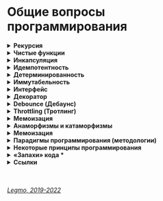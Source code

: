 <h1>Общие вопросы программирования</h1>

[//]: # (Рекурсия)
<details id="recursion"><summary><b>Рекурсия</b></summary><p>


[//]: # (Общее)
- <details><summary><b>Общее</b></summary><p>

  - Термин/приём в программировании, означающий вызов функцией самой себя. 
  - Рекурсивные функции могут быть использованы для элегантного решения определённых задач.
  - 
  - `Шаг рекурсии` —  каждый вызов функцией самой себя при изменении параметров. По сути — итерация рекурсивного цикла. 
  - `База рекурсии` – такие аргументы функции, которые делают задачу настолько простой, что решение не требует дальнейших вложенных вызовов.
  - 
  - Классические примеры рекурсии:
    - возведение в степень
    - числа Фибоначчи
    - -факториал

  <br></p>
  </details>


[//]: # (Возведение в степень)
- <details><summary><b>Возведение в степень</b></summary><p>

  - ```js
      function pow(x, n) {
        if (n == 1) {
          return x;
        } else {
          return x * pow(x, n - 1);
        }
      }

      alert(pow(2, 3)); // 8
    ```

  <br></p>
  </details>

[//]: # (Числа Фибоначчи)
- <details><summary><b>Числа Фибоначчи</b></summary><p>

  - ```js
      // Напишите функцию fib(n) которая возвращает n-е число Фибоначчи.

      function fib(n) {
        // return n <= 1 ? n : fib(n - 1) + fib(n - 2);
        if (n <= 1) {
          return n
        } else {
          return fib(n - 1) + fib(n - 2);
        }
      }

      alert(fib(3)); // 2
      alert(fib(7)); // 13
    ```

  <br></p>
  </details>
  
[//]: # (Рекурсивная структура данных)
- <details><summary><b>Рекурсивная структура данных</b></summary><p>

  - Рекурсивно определяемая структура данных – это структура данных, которая может быть определена с использованием самой себя. 
  - Например дерево HTML-элементов.
  - Рекурсивные функции могут быть использованы для прохода по «рекурсивной структуре данных».

  <br></p>
  </details>

[//]: # (Замена циклом)
- <details><summary><b>Замена циклом</b></summary><p>

  - Любая рекурсивная функция может быть переписана в итеративную. И это иногда требуется для оптимизации работы. Но для многих задач рекурсивное решение достаточно быстрое и простое в написании и поддержке.
  - Любая рекурсия может быть сведена к циклу, по сути это следует из тезиса Черча-Тьюринга любая функция, которая может быть вычислена физическим устройством, может быть вычислена машиной Тьюринга; Принципиальное отличие рекурсии от цикла состоит в наличии стека вызова - все локальные переменные и аргументы складываются в стек при каждом вызове рекурсивной функции, а в цикле локальные переменные остаются "на месте".
  - Обычно рекурсивный алгоритм может быть заменён циклом и, если необходимо, вспомогательной структурой данных, чаще всего стеком.

  <br></p>
  </details>

[//]: # (Ссылки)
- <details><summary><b>Ссылки</b></summary><p>

  - [learn.javascript.ru - Рекурсия и стек](https://learn.javascript.ru/recursion)
  - [Habr - Превращаем рекурсию в цикл](https://habr.com/ru/post/533034/)
  - [learn.javascript.ru - Задачка на числа Фибоначчи](https://learn.javascript.ru/task/fibonacci-numbers)
  - [code.tutsplus.com - Рекурсия в JavaScript](https://code.tutsplus.com/ru/tutorials/understanding-recursion-with-javascript--cms-30346)
  
  <br></p>
  </details>


<br></p>
</details>

[//]: # (Чистые функции)
<details><summary><b>Чистые функции</b></summary><p>

[//]: # (Общее)
- <details><summary><b>Общее</b></summary><p>

  - Детерминированная функция, которая не производит побочных эффектов.
  - Чистые функции — не меняют свои входные данные и предсказуемо возвращают один и тот же результат для одинаковых аргументов.

  <br></p>
  </details>

[//]: # (Характеристики чистой функции)
- <details><summary><b>Характеристики чистой функции</b></summary><p>

  - `идемпотента` - при повторении операции даст тот же эффект
  - `детерминирована` - для одних и тех же данных всегда выдаёт тот же результат
  - `иммутабельна` - неизменяема. Функция не меняет входящие данные. Делает копию, и работает уже с ней.
  - без `сайд-эффектов` - без побочных эффектов. Например: какой-то внешний объект изменился, функция от него зависела, и при тех же входящих данных (которые мы напрямую передали при вызове функции) мы получили новый результат (т.к. она ещё взаимодействует с каким-то внешним объектом, который тоже меняется). Например, нельзя делать AJAX-запросы

  <br></p>
  </details>

[//]: # (Почему важна `иммутабельность`)
- <details><summary><b>Почему важна иммутабельность</b></summary><p>

  - У нас ссылочный тип данных - функция изменит входящие данные, и они изменятся в объекте где хранятся (например объект в памяти). Соответственно эти изменения могут вылезти где-то ещё. Один метод компонента случайно изменил данные, а другой метод потом взял уже изменённые (хотя ему нужны были оригинальные)...

  <br></p>
  </details>

[//]: # (Функция должна что-то возвращать)
- <details><summary><b>Функция должна что-то возвращать</b></summary><p>

  - Функция не меняет никакие данные которые в ней пришли, и не меняет ничего во внешнем мире.
  - Чтоб в такой функции был какой-то смысл - она должна что-то возвращать, делать return().

  <br></p>
  </details>

[//]: # (Мутирующие и немутирующие методы)
- <details><summary><b>Мутирующие и немутирующие методы</b></summary><p>

  - В JS особенно внимательно нужно относиться к массивам.
  - Есть методы `мутирующие` и `немутирующие`.
  - Примеры мутирующих методов:
    - `push`
    - `reverse`
    - `splice`
  - Примеры немутирующих методов:
    - `slice`

  <br></p>
  </details>

[//]: # (Side-effect)
- <details><summary><b>Side-effect</b></summary><p>

  - Побочными эффектами называют любые взаимодействия с внешней средой. К ним относятся файловые операции, такие как запись в файл, чтение файла, отправка или приём данных по сети и даже вывод в консоль.
  - Кроме того, побочными эффектами считаются изменения внешних переменных (например, глобальных) и входных параметров в случае, когда они передаются по ссылке.
  - Побочные эффекты составляют одну из самых больших сложностей при разработке. Их наличие значительно затрудняет логику кода и тестирование. Приводит к возникновению огромного числа ошибок. Только при работе с файлами количество возможных ошибок измеряется сотней: начиная с того, что закончилось место на диске, заканчивая попыткой читать данные из несуществующего файла. Для их предотвращения код обрастает большим числом проверок и защитных механизмов. Без побочных эффектов невозможно написать ни одной полезной программы. Какие бы важные вычисления она ни делала, их результат должен быть как-то продемонстрирован. В самом простом случае его нужно вывести на экран, что автоматически приводит нас к побочным эффектам. В реальных же приложениях, обычно, все сводится к взаимодействию с базой данных или отправкой запросов по сети.
  - Не существует способа избавиться от побочных эффектов совсем, но их влияние на программу можно минимизировать. Как правило, в типичной программе побочных эффектов не так много по отношению к остальному коду, и происходят они лишь в самом начале и в конце. Например, программа, которая конвертирует файл из текстового формата в PDF, в идеале выполняет ровно два побочных эффекта:
  -
  - Читает файл в самом начале работы программы.
  - Записывает результат работы программы в новый файл.
  -
  - Между этими двумя пунктами и происходит основная работа, которая содержит чистую алгоритмическую часть. Побочные эффекты в таком случае будут находиться только в верхнем слое приложения, а ядро, выполняющее основную работу, останется чистым от них.
  - 
  - Инкремент и декремент — единственные базовые арифметические операции в JS, которые обладают побочными эффектами (изменяют само значение в переменной). Именно поэтому с ними сложно работать в составных выражениях. Они могут приводить к таким сложноотлавливаемым ошибкам, что во многих языках вообще отказались от их введения (в Ruby и Python их нет). В JS стандарты кодирования предписывают их не использовать.
  - 
  - Примеры:
    - Видоизменение входных параметров
    - console.log
    - HTTP вызовы (AJAX/fetch)
    - Изменение в файловой системе
    - Запросы DOM

  <br></p>
  </details>

[//]: # (В ReactJS / Redux)
- <details><summary><b>В ReactJS / Redux</b></summary><p>

  - Чистыми функциями должны быть:
    - компоненты
    - редьюсеры
    - селекторы

  <br></p>
  </details>

[//]: # (Пример чистой функции)
- <details><summary><b>Пример чистой функции</b></summary><p>

  - ```js
    function sum(a, b) {
      return a + b;
    }
    ```    

  <br></p>
  </details>

[//]: # (Ссылки)
- <details><summary><b>Ссылки</b></summary><p>

  - Пример нечистой функции (записывает данные в свои же аргументы)
  - ```js
      function withdraw(account, amount) {
        account.total -= amount;
      }
    ```

  <br></p>
  </details>

[//]: # (Ссылки)
- <details><summary><b>Ссылки</b></summary><p>

  - [IT-Kamasutra #88 - pure function (чистая функция)](https://youtu.be/KU81NnNcjmw)
  - [Hexlet - Чистые функции](https://ru.hexlet.io/courses/js-functions/lessons/pure-functions/theory_unit)
  - Смотри также в разделе «[React — Компоненты. Компоненты = чистые функции](/Pages/JS/React.md)»
    
  <br></p>
  </details>

<br></p>
</details>

[//]: # (Инкапсуляция)
<details><summary><b>Инкапсуляция</b></summary><p>

  - Сокрытие лишних деталей.

<br></p>
</details>

[//]: # (Идемпотентность)
<details ><summary><b>Идемпотентность</b></summary><p>

  - Повторное применение операции к объекту дает тот же результат, что и первое.
  - Свойство объекта или операции.

<br></p>
</details>

[//]: # (Детерминированность)
<details><summary><b>Детерминированность</b></summary><p>

  - Результат однозначно определяется исходными данными.
  - Для одних и тех же исходных данных алгоритм выдаёт тот же результат.

<br></p>
</details>

[//]: # (Иммутабельность)
<details><summary><b>Иммутабельность</b></summary><p>

  - Неизменяемость.
  - Функция не меняет входящие данные. Делает копию, и работает уже с ней.
  
  - **Ссылки**
    - [Неизменяемость в JavaScript](https://techrocks.ru/2020/11/13/immutability-in-javascript-explained/)

<br></p>
</details>

[//]: # (Интерфейс)
<details><summary><b>Интерфейс</b></summary><p>

  - Как мы взаимодействуем с чем-то.
  - Интерфейс объекта - какие свойства и методы у него есть.
  - Интерфейс функции - её имя, какие параметры мы в неё передаём, какой ответ получаем...

<br></p>
</details>

[//]: # (Декоратор)
<details><summary><b>Декоратор</b></summary><p>

  - Микропаттерн оптимизации функции — позволяет добавить дополнительное поведение функции, не изменяя ее.
  -  
  - **Ссылки**
    - [Habr - Декораторы](https://habr.com/ru/post/60957/)
    - [learn JS - Декораторы и переадресация вызова, call/apply](https://learn.javascript.ru/call-apply-decorators)

<br></p>
</details>

[//]: # (Debounce)
<details><summary><b>Debounce (Дебаунс)</b></summary><p>

- "Декоратор" который возвращает обертку. Она откладывает вызов исходной функции на определенное время.
- Превращает несколько вызовов функции в течение определенного времени в один вызов.
- Причем задержка начинает заново отсчитываться с каждой новой попыткой вызова.
- `Debounce` — паттерн микрооптимизации кода. Ждёт Х милисек, если некое событие не произошло за это время — выполняет действие.
- Если дословно переводить — «устранение дребезга».
- 
- Возможны два варианта:
  - Реальный вызов происходит только в случае, если с момента последней попытки прошло время, большее или равное задержке.
  - Реальный вызов происходит сразу, а все остальные попытки вызова игнорируются, пока не пройдет время, большее или равное задержке, отсчитанной от времени последней попытки.
- 
- **Зачем?**
  - Обычно debounce используют, если исходная функция вызывается чаще, чем это требуется.
  - Например, DOM-события mousemove, resize, scroll генерируют очень частые вызовы обработчиков, поэтому в ряде случаев было бы полезно обернуть такие обработчики в debounce.
  - Другое применение – контроль пользовательского ввода текста: если при изменении поля INPUT требуется передавать на сервер текущее введенное значение, это может создать большое количество однотипных запросов, особенно если пользователь печатает очень быстро. В этом случае тоже весьма кстати будет ограничить число вызовов обработчика с помощью debounce.
  - Функция debounce крайне полезна, когда дело доходит до производительности обработчиков событий.
- 
- **Ссылки:**
  - [Habr - Декораторы](https://habr.com/ru/post/60957/)
  - [Для чего нужна функция debounce и как она работает](http://gdrw.ru/reviews/tech/debounce-function-in-javascript)
  - [learn.javascript.ru - реализация на js](https://learn.javascript.ru/task/debounce)
  - [7 важных функций JavaScript](https://getinstance.info/articles/javascript/essential-javascript-functions/)
  - [YouTube - Асинхронность (Академия Яндекса)](https://youtu.be/x0Y3TfkvCgY?si=Z9g8L-5_c5aHx3dA&t=3807)
  - [Habr - Микропаттерны оптимизации в Javascript: декораторы функций debouncing и throttling](https://habr.com/ru/post/60957/)
  - [learn.javascript.ru - Сделать Debounce](https://learn.javascript.ru/task/debounce)
  - [doka - Сделать Debounce на примере формы поиска](https://doka.guide/js/debounce/)
  - [Habr - Debouncing с помощью React Hooks](https://habr.com/ru/post/492248/)
  - [Habr - Debouncing с помощью React Hooks: хук для функций](https://habr.com/ru/company/domclick/blog/510616/)

<br></p>
</details>

[//]: # (Throttling)
<details><summary><b>Throttling (Тротлинг)</b></summary><p>

  - Данный декоратор позволяет «затормозить» функцию — функция будет выполняться не чаще одного раза в указанный период, даже если она будет вызвана много раз в течение этого периода. Т.е. все промежуточные вызовы будут игнорироваться.
  - `Throttling` — паттерн микрооптимизации кода. Тормозит - выполняй событие не чаще чем Х милисек.
  -
  - **Ссылки:**
    - [Habr - Декораторы](https://habr.com/ru/post/60957/)
    - [Habr - Микропаттерны оптимизации в Javascript: декораторы функций debouncing и throttling](https://habr.com/ru/post/60957/)
    - [YouTube - Асинхронность (Академия Яндекса)](https://youtu.be/x0Y3TfkvCgY?si=Z9g8L-5_c5aHx3dA&t=3807)

<br></p>
</details>

[//]: # (Мемоизация)
<details><summary><b>Мемоизация</b></summary><p>

- Разновидность кэширования.
- Запоминаем предыдущие результаты вызова функции, и если вызывается снова - используем их из кэша
- 
- Для того чтобы функцию можно было подвергнуть мемоизации, она должна быть чистой, всегда возвращать одни и те же значения в ответ на одни и те же аргументы.
- Мемоизация — это компромисс между производительностью и потреблением памяти. Мемоизация хороша для функций, имеющих сравнительно небольшой диапазон входных значений, что позволяет достаточно часто, при повторных вызовах функций, задействовать значения, найденные ранее, не тратя на хранение данных слишком много памяти.
- Может показаться, что собственные реализации мемоизации стоит применять, например, при обращениях к неким API из браузерного кода. Однако, делать этого не нужно, так как браузер автоматически кэширует их, используя, в частности, HTTP-кэш.
- Если вы работаете с React/Redux, можете взглянуть на **reselect**. Тут используется селектор с мемоизацией. Это позволяет выполнять вычисления только в том случае, если в соответствующей части дерева состояний произошли изменения.
- Пожалуй, лучше всего функции с мемоизацией показывают себя там, где выполняются сложные, ресурсоёмкие вычисления. Здесь данная техника может значительно повысить производительность решения. Надо отметить, что нечто вроде вычисления факториала или чисел Фибоначчи — это хорошие учебные примеры, но в реальном мире всё гораздо интереснее и сложнее.

- **Ссылки**
  - [https://habr.com/ru/company/ruvds/blog/332384/](https://habr.com/ru/company/ruvds/blog/332384/)

<br></p>
</details>

[//]: # (Анаморфизмы и катаморфизмы)
<details id="iterators"><summary><b>Анаморфизмы и катаморфизмы</b></summary><p>

  - **Анаморфизмы**
    - `Анаморфизмы`. Функции, с помощью которых объекты разворачиваются в более сложные структуры, содержащие объекты того же типа. 
    - Например  преобразование целого числа в ряд чисел.
    - ```js
        // Преобразование целого числа в ряд чисел:
        function downToOne(n) {
          const list = [];

          for (let i = n; i > 0; --i) {
            list.push(i);
          }

          return list;
        }

        downToOne(5) // [ 5, 4, 3, 2, 1 ]
      ```
  - **Катаморфизмы**
    - Противоположность анаморфизмов: сворачивают объекты с более сложной структурой в простые.
    - Например преобразует несколько чисел в одно.
    - ```js
        // Преобразование ряда чисел в одно
        function product(list) {
          let product = 1;

          for (const n of list) {
            product = product * n;
          }

          return product;
        }

        product(downToOne(5)) // 120
      ```
  - **Ссылки**
    - [tproger.ru - Шпаргалка по современному JavaScript](https://tproger.ru/translations/javascript-cheatsheet/#amrphcatmrph)

<br></p>
</details>

[//]: # (Профилирование)
<details><summary><b>Мемоизация</b></summary><p>

- `Профилирование` — сбор характеристик работоспособности программы. 
- Чтобы оценить, насколько эффективно она работает, выявить ее «слабые» участки.
- 
- `Профилировщик` — программа, которая следит за другими программами, во время их исполнения. не анализирует, только собирает информацию «как работает программа».
- 
- В языках программирования обычно есть спец. методы дл помощи в профилировании. Также есть специальные плагины/программы, например в отладчиках в браузерах
- 
- **Какая информация обычно собирается**
  - измерение времени, затраченного на ту или иную функцию;
  - измерение потраченных системных ресурсов на ту или иную функцию;
  - изменения программы в зависимости от воздействия на нее со стороны пользователей;
  - как запустилась и как прекратила работать программа;
  - были ли «зависания» в программе и из-за чего;
  - ...

- **Ссылки**
  - [Профилирование в программировании: какой профилировщик выбрать](https://codernet.ru/articles/drugoe/profilirovanie_v_programmirovanii_kakoj_profilirovshhik_vyibrat/)

<br></p>
</details>

[//]: # (Парадигмы программирования)
<details><summary><b>Парадигмы программирования (методологии)</b></summary><p>

[//]: # (Парадигма это)
- <details><summary><b>Парадигма это</b></summary><p>
  
  - Набор приёмов и понятий, которые определяют «как писать» называют парадигмой.

  <br></p>
  </details>

[//]: # (Основные виды)
- <details><summary><b>Основные виды</b></summary><p>

  - Императивное
    - ООП
    - Процедурное
  - Декларативное
    - Функциональное
    - Логическое
  - Прочие
    - Реактивное 
    - Структурное
    - Модульное
    - Обобщённое
  - Экзотические 
    - автоматное
    - аппликативное
    - аспект/агент/компонент-ориентированное
    - ...

  <br></p>
  </details>

[//]: # (Императивное + Процедурное и ООП)
- <details><summary><b>Императивное + Процедурное и ООП</b></summary><p>

  - описываем вычисления в виде инструкций, шаг за шагом изменяющих состояние программы. В деталях описывает *как* добраться до нужного места.
  -
  - **Процедурное** - исходная задача разбивается на меньшие (с помощью процедур) и это происходит до тех пор, пока решение всех конкретных процедур не окажется тривиальным.
  - **ООП** - сущности в программе представляются в виде объектов. Каждый объект — экземпляр какого-то класса, некой абстрактной сущности, в которой описано поведение.

  <br></p>
  </details>

[//]: # (Декларативное + Функциональное и Логическое)
- <details><summary><b>Декларативное + Функциональное и Логическое</b></summary><p>
  
  - Описываем не поведение, а состояния компонентов (в зависимости от разных данных) + переключаемся между этими состояниями. 
  - Объясняет *что* мы должны получить в итоге.
  -
  - **Функциональное** - всё есть чистая функция, даже числа. Важно "отсутствие состояния". На его основе хорошо
    работать в **реактивном** стиле (см. ниже).
  - **Логическое** - скорее математика, чем программирование. Используя математические доказательства и законы логики,
    решать бизнес-задачи. Часто используется для моделирования процессов.

  <br></p>
  </details>

[//]: # (Реактивное)
- <details><summary><b>Реактивное</b></summary><p>

  - Ориентированное на потоки данных и распространение изменений. 
  - Парадигма должна существовать возможность легко выражать статические и динамические потоки данных, а также нижележащая модель исполнения должна автоматически распространять изменения благодаря потоку данных.
  - Можно реализовать в **ООП**, в **чистом императивном** стиле и т.д. Естественнее всего реализуется в **функциональном**

  <br></p>
  </details>

[//]: # (Структурное)
- <details><summary><b>Структурное</b></summary><p>

  - Основа — декомпозиция. 
  - По-прежнему оперируем состоянием и инструкциями, однако вводится понятие составной инструкции (блока), инструкций ветвления и цикла.

  <br></p>
  </details>

[//]: # (Модульное)
- <details><summary><b>Модульное</b></summary><p>

  - разделение функциональности на законченные блоки. 
  - Программа описанная в стиле модульного программирования — это набор модулей. Что внутри, классы, императивный код или чистые функции — не важно. 
  - Благодаря модулям впервые в программировании появилась серьезная инкапсуляция — возможно использовать какие-либо сущности внутри модуля, но не показывать их внешнему миру.

  <br></p>
  </details>

[//]: # (Обобщённое)
- <details><summary><b>Обобщённое</b></summary><p>

  - разделение на шаблоны

  <br></p>
  </details>

[//]: # (Экзотические)
- <details><summary><b>Экзотические</b></summary><p>

  - Автоматное
  - Аппликативное, 
  - Аспект/агент/компонент-ориентированное...
  -
  - Немного подробнее: [«Забытые» парадигмы программирования](https://habr.com/ru/post/223253/)

  <br></p>
  </details>

[//]: # (Ссылки)
- <details><summary><b>Про реактивный стиль</b></summary><p>

  - Если кратко: реактивность — это способность реагировать на какие-либо изменения. Но о каких изменениях идет речь? В первую очередь, об изменениях данных. 
  -
  - Пример:
    - ```js
        let a = 2;
        let b = 3; let sum = a + b;console.log(sum); // 5 a = 3;// значение не поменялось, потому что данные нужно пересчитать
        console.log(sum); // 5 
      ```
  -
  - Пример демонстрирует привычную нам императивную парадигму программирования. В отличие от императивного подхода, реактивный подход строится на push стратегии распространения изменений. Push стратегия подразумевает, что в случае изменения данных эти самые изменения будут “проталкиваться”, и зависимые от них данные будут автоматически обновляться. 
  - Вот как бы вел себя наш пример, если бы применялась push стратегия:
    - ```js
        let a = 2;
        let b = 3;let sum = a + b;console.log(sum); // 5a = 3;// значение переменной sum автоматически пересчитается
        console.log(sum); // 6
      ```
  - Данный пример показывает реактивный подход. Стоит отметить, что этот пример не имеет ничего общего с реальностью, я его привел лишь с целью показать разницу в подходах.
  -
  - Классический пример «реактивности» — электронные таблицы Excel: 
    - меняем значение в одной ячейке A1 — все ячейки, которые считают сове значение на основа A1 автоматически пересчитываются, сами.

  <br></p>
  </details>

[//]: # (Прочее)
- <details><summary><b>Прочее</b></summary><p>

  - Декларативный подход читается в среднем легче, хотя на написание в обоих стилях времени может уходить одинаковое количество. (Но это тоже зависит от конкретных разработчиков, потому что кто-то мог привыкнуть к конкретному стилю.)
  - Человеческий мозг может держать одновременно в памяти ограниченное количество объектов. Если мы работаем с какой-то  сложной системой, нам будет трудно одновременно помнить и о том, что она делает, и о том, как она устроена.
  - Императивный стиль смешивает назначение программы и детали её реализации, в то время как декларативный старается  описывать только назначение.
  - Плюсы и минусы зависят от контекста:
    - Если вам нужно детально описать какое-то действие — например при разработке конкретного алгоритма — то больше подходит императивный подход.
    - Если вы работаете на уровне бизнес-логики, то лучше писать декларативно, а детали реализации скрыть в более низком уровне абстракций.

  <br></p>
  </details>

[//]: # (Мультипарадигменные языки)
- <details><summary><b>Мультипарадигменные языки</b></summary><p>

  - Для большой части задач так мы вовсе можем использовать и ФП, и ООП, и процедурное, и логическое программирование. 
  - Некоторые языки ощутимо склоняются к одной парадигме
    - С относится к процедурным языкам, 
    - Java/C++ почти полностью ориентированы на работу с классами, 
    - Haskell от начала до конца относится к функциональным.
  - И есть языки, которые не привязаны к конкретной парадигме. JavaScript как раз один из таких языков. (Именно поэтому мы могли описать пример для каждой парадигмы на нём.)

  <br></p>
  </details>

[//]: # (Ссылки)
- <details><summary><b>Ссылки</b></summary><p>

  - [Парадигмы программирования](https://doka.guide/js/programming-paradigms/)
  - [Википедия - парадигмы программирования](https://ru.wikipedia.org/wiki/%D0%9F%D0%B0%D1%80%D0%B0%D0%B4%D0%B8%D0%B3%D0%BC%D0%B0_%D0%BF%D1%80%D0%BE%D0%B3%D1%80%D0%B0%D0%BC%D0%BC%D0%B8%D1%80%D0%BE%D0%B2%D0%B0%D0%BD%D0%B8%D1%8F)
  - [Habr - Чистая архитектура. Часть II — Парадигмы программирования](https://habr.com/ru/post/554474/)
  - [Парадигмы программирования](https://pikabu.ru/story/paradigmyi_programmirovaniya_7584307)
  - [tproger.ru - Функциональное программирование с примерами на JavaScript. Часть 1. Основные техники функционального программирования](https://tproger.ru/translations/functional-js-1/)
  - [tproger.ru - Функциональное программирование с примерами на JavaScript. Часть 2. Аппликативные функторы, curryN и валидации](https://tproger.ru/translations/functional-js-2/)
  - [Medium - Основы реактивного программирования с использованием RxJS] (https://medium.com/ngx/introducing-to-reactive-programming-984c1a390e2d)
  - [doka - Реактивность в программировании](https://doka.guide/tools/reactivity/?ysclid=ln33nzwpuu404244868)

  <br></p>
  </details>

<br></p>
</details>

[//]: # (Некоторые принципы программирования)
<details><summary><b>Некоторые принципы программирования</b></summary><p>

- `DRY` - Don't repeat yourself (Не повторяйся)
- `KISS` - Keep it simple, stupid (Делай проще, тупица)
- `YAGNI` - You aren't gonna need it (Вам это не понадобится)
- `SOLID`
    - (см выше - ООП)
    - Single Responsibility Principle («Принцип единой ответственности», SRP)
    - Open-Closed Principle («Принцип открытости-закрытости», OCP)
    - Liskov Substitution Principle («Принцип подстановки Барбары Лисков», LSP)
    - Interface Segregation Principle («Принцип разделения интерфейса», ISP)
    - Dependency Inversion Principle («Принцип инверсии зависимостей», DIP)
- `GRASP` - Gneral responsibility assignment software patterns (общие шаблоны распределения ответственностей, паттерны
  проектирования) ООП
    - Информационный эксперт (Information Expert)
    - Создатель (Creator)
    - Контроллер (Controller)
    - Слабое зацепление (Low Coupling)
    - Высокая связность (High Cohesion)
    - Полиморфизм (Polymorphism)
    - Чистое изготовление (Pure Fabrication)
    - Перенаправление (Indirection)
    - Устойчивость к изменениям (Protected Variations)
- `CQS` - Command-query Separation (Разделение ответственности команд и запросов)
- `Law of Demeter` - Закон Деметры (см ООП)
- `SLAP` - Single level of Abstraction Principle (Принцип единого уровня абстракций)
- 
- **Интересные идеи на тему**
  - [YouTube - Ментальное программирование](https://www.youtube.com/watch?v=EEq1wdM2M2w)
- 
- **Некоторые принципы Объектно Ориентированнаого Дизайна**
  - **Закон Деметры** (англ. Law of Demeter, LoD) - каждый программный модуль:
    - должен обладать ограниченным знанием о других модулях: знать о модулях, которые имеют «непосредственное» отношение
      к этому модулю.
    - должен взаимодействовать только с известными ему модулями «друзьями», не взаимодействовать с незнакомцами.
    - обращаться только к непосредственным «друзьям».
      **Ссылки**
    - [Habr](https://habr.com/ru/post/319652/)
    - [wikipedia](https://ru.wikipedia.org/wiki/%D0%97%D0%B0%D0%BA%D0%BE%D0%BD_%D0%94%D0%B5%D0%BC%D0%B5%D1%82%D1%80%D1%8B)
  - **GRASP** (general responsibility assignment software patterns) — общие шаблоны распределения ответственностей
    - Ответственность должна быть назначена тому, кто владеет максимумом необходимой информации для исполнения.
      Постоянно используешь в объекте какой-то внешний метод? Скорее всего, этот метод должен быть в этом объекте
    - высокое сцепление - код выполняющий одну задачу, должне быть в одном месте
    - низкая связность - модули не должны зависеть друг от друга (если они ссылаются друг на друга - это то же самое что у вас один большой модуль)
    - ... (всего 9 принципов)
    - [Wikipedia](https://ru.wikipedia.org/wiki/GRASP)
  - **CQS** (Command Query Separation)
    - метод должен быть либо командой, выполняющей какое-то действие, либо запросом, возвращающим данные, но не одновременно. 
    - Другими словами, задавание вопроса не должно менять ответ. 
    - Более формально, возвращать значение можно только чистым, не имеющим побочных эффектов методам. Следует отметить, что строгое соблюдение этого принципа делает невозможным отслеживание количества вызовов запросов.
    - Другими словами: если я спрашиваю у объекта "Ты админ?", он должен вернуть только tru или false. И не должен внутри заниматься изменением состояния
    - [Wikipediz](https://ru.wikipedia.org/wiki/CQRS)
  - **Single level of Abstraction** (один уровень абстракции)
    - Каждый метод должен быть написан на одном уровне абстракции.
    - [Single level of abstraction (en)](https://medium.com/@yukas/single-level-of-abstraction-1e2bb6a645d7)

  См видео "[Ментальное программирование](https://www.youtube.com/watch?v=EEq1wdM2M2w)"

<br></p>
</details>

[//]: # («Запахи» кода todo: выписать)
<details><summary><b>«Запахи» кода *</b></summary><p>

- [Усачёв М — «Запашки» кода React-компонентов](https://css-live.ru/javascript/zapashki-koda-react-komponentov.html)
- [Wikipedia — Code smell](https://en.wikipedia.org/wiki/Code_smell)
- [Wikipedia — Design smell“](https://en.wikipedia.org/wiki/Design_smell)

<br></p>
</details>

[//]: # (Ссылки)
<details><summary><b>Ссылки</b></summary><p>

  - [Doka - Что такое код-ревью](https://doka.guide/tools/code-review/)
  - [Doka - Что такое технический долг](https://doka.guide/js/technical-debt/)
  - [Wikipedia - Дональд Кнут «Искусство программирования»](https://ru.wikipedia.org/wiki/%D0%98%D1%81%D0%BA%D1%83%D1%81%D1%81%D1%82%D0%B2%D0%BE_%D0%BF%D1%80%D0%BE%D0%B3%D1%80%D0%B0%D0%BC%D0%BC%D0%B8%D1%80%D0%BE%D0%B2%D0%B0%D0%BD%D0%B8%D1%8F)

<br></p>
</details>

<br>
<br>

*[Legmo, 2019-2022](https://github.com/Legmo/notes/)*